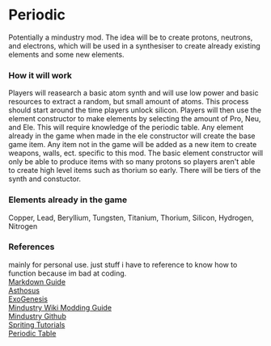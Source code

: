 # Periodic
Potentially a mindustry mod.
The idea will be to create protons, neutrons, and electrons, which will be used in a synthesiser to create already existing elements and some new elements.

### How it will work
Players will reasearch a basic atom synth and will use low power and basic resources to extract a random, but small amount of atoms. This process should start around the time players unlock silicon. Players will then use the element constructor to make elements by selecting the amount of Pro, Neu, and Ele. This will require knowledge of the periodic table. Any element already in the game when made in the ele constructor will create the base game item. Any item not in the game will be added as a new item to create weapons, walls, ect. specific to this mod. The basic element constructor will only be able to produce items with so many protons so players aren't able to create high level items such as thorium so early. There will be tiers of the synth and constuctor.

### Elements already in the game
Copper, Lead, Beryllium, Tungsten, Titanium, Thorium, Silicon, Hydrogen, Nitrogen

### References
mainly for personal use. just stuff i have to reference to know how to function because im bad at coding.  
[Markdown Guide](https://www.markdownguide.org/basic-syntax/)  
[Asthosus](https://github.com/Catana791/Asthosus)  
[ExoGenesis](https://github.com/AureusStratus/ExoGenesis)  
[Mindustry Wiki Modding Guide](https://mindustrygame.github.io/wiki/modding/1-modding/#directory-structure)  
[Mindustry Github](https://github.com/Anuken/Mindustry)  
[Spriting Tutorials](https://www.aseprite.org/docs/tutorial/)  
[Periodic Table](https://ptable.com/?lang=en#Isotopes/Count)  
